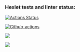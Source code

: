 ### Hexlet tests and linter status:
[![Actions Status](https://github.com/evgenpush/java-project-lvl3/workflows/hexlet-check/badge.svg)](https://github.com/evgenpush/java-project-lvl3/actions)

[![Github-actions](https://github.com/evgenpush/java-project-lvl3/actions/workflows/github-actions.yml/badge.svg)](https://github.com/evgenpush/java-project-lvl3/actions/workflows/github-actions.yml)

<a href="https://codeclimate.com/github/evgenpush/java-project-lvl3/maintainability"><img src="https://api.codeclimate.com/v1/badges/851ab45b8e9fba453197/maintainability" /></a>

<a href="https://codeclimate.com/github/evgenpush/java-project-lvl3/test_coverage"><img src="https://api.codeclimate.com/v1/badges/851ab45b8e9fba453197/test_coverage" /></a>

